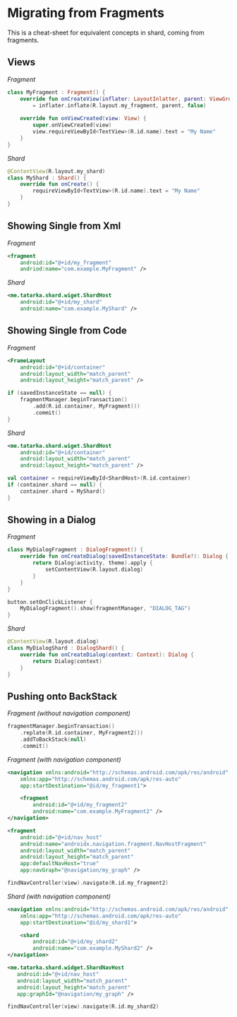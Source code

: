 # Migrating from Fragments

This is a cheat-sheet for equivalent concepts in shard, coming from fragments.

## Views

*Fragment*
```kotlin
class MyFragment : Fragment() {
    override fun onCreateView(inflater: LayoutInlatter, parent: ViewGroup, savedInstanceState: Bundle?)
        = inflater.inflate(R.layout.my_fragment, parent, false)
        
    override fun onViewCreated(view: View) {
        super.onViewCreated(view)
        view.requireViewById<TextView>(R.id.name).text = "My Name"
    }
}
```

*Shard*
```kotlin
@ContentView(R.layout.my_shard)
class MyShard : Shard() {
    override fun onCreate() {
        requireViewById<TextView>(R.id.name).text = "My Name"
    }
}
```

## Showing Single from Xml

*Fragment*
```xml
<fragment
    android:id="@+id/my_fragment"
    andriod:name="com.example.MyFragment" />
```

*Shard*
```xml
<me.tatarka.shard.wiget.ShardHost
    android:id="@+id/my_shard"
    android:name="com.example.MyShard" />
```

## Showing Single from Code

*Fragment*
```xml
<FrameLayout
    android:id="@+id/container"
    android:layout_width="match_parent"
    android:layout_height="match_parent" />
```

```kotlin
if (savedInstanceState == null) {
    fragmentManager.beginTransaction()
        .add(R.id.container, MyFragment())
        .commit()
}
```

*Shard*
```xml
<me.tatarka.shard.wiget.ShardHost
    android:id="@+id/container"
    android:layout_width="match_parent"
    android:layout_height="match_parent" />
```

```kotlin
val container = requireViewById<ShardHost>(R.id.container)
if (container.shard == null) {
    container.shard = MyShard()
}
```

## Showing in a Dialog

*Fragment*
```kotlin
class MyDialogFragment : DialogFragment() {
    override fun onCreateDialog(savedInstanceState: Bundle?): Dialog {
        return Dialog(activity, theme).apply {
            setContentView(R.layout.dialog)
        }
    }
}
```

```kotlin
button.setOnClickListener {
    MyDialogFragment().show(fragmentManager, "DIALOG_TAG")
}
```

*Shard*
```kotlin
@ContentView(R.layout.dialog)
class MyDialogShard : DialogShard() {
    override fun onCreateDialog(context: Context): Dialog {
        return Dialog(context)
    }
}
```

## Pushing onto BackStack

*Fragment (without navigation component)*
```kotlin
fragmentManager.beginTransaction()
    .replate(R.id.container, MyFragment2())
    .addToBackStack(null)
    .commit()
```

*Fragment (with navigation component)*
```xml
<navigation xmlns:android="http://schemas.android.com/apk/res/android"
    xmlns:app="http://schemas.android.com/apk/res-auto"
    app:startDestination="@id/my_fragment1">

    <fragment
        android:id="@+id/my_fragment2"
        android:name="com.example.MyFragment2" />
</navigation>
```

```xml
<fragment
    android:id="@+id/nav_host"
    android:name="androidx.navigation.fragment.NavHostFragment"
    android:layout_width="match_parent"
    android:layout_height="match_parent"
    app:defaultNavHost="true"
    app:navGraph="@navigation/my_graph" />
```

```kotlin
findNavController(view).navigate(R.id.my_fragment2)
```

*Shard (with navigation component)*
```xml
<navigation xmlns:android="http://schemas.android.com/apk/res/android"
    xmlns:app="http://schemas.android.com/apk/res-auto"
    app:startDestination="@id/my_shard1">

    <shard
        android:id="@+id/my_shard2"
        android:name="com.example.MyShard2" />
</navigation>
```

```xml
<me.tatarka.shard.widget.ShardNavHost
   android:id="@+id/nav_host"
   android:layout_width="match_parent"
   android:layout_height="match_parent"
   app:graphId="@navigation/my_graph" />
```

```kotlin
findNavController(view).navigate(R.id.my_shard2)
```